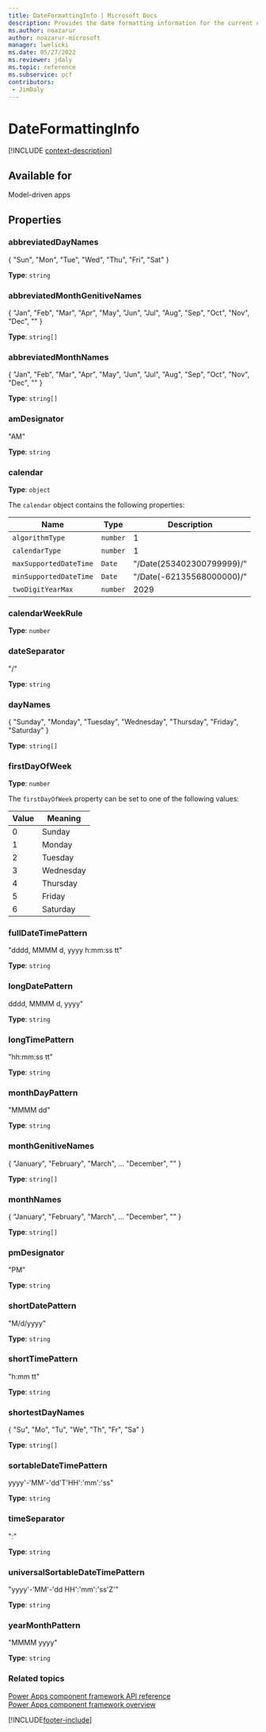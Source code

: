 ```yaml
---
title: DateFormattingInfo | Microsoft Docs
description: Provides the date formatting information for the current user.
ms.author: noazarur
author: noazarur-microsoft
manager: lwelicki
ms.date: 05/27/2022
ms.reviewer: jdaly
ms.topic: reference
ms.subservice: pcf
contributors:
 - JimDaly
---
```


# DateFormattingInfo

[!INCLUDE [context-description](includes/dateformattinginfo-description.md)]

## Available for 

Model-driven apps

## Properties

### abbreviatedDayNames

{ "Sun", "Mon", "Tue", "Wed", "Thu", "Fri", "Sat" }

**Type**: `string`

### abbreviatedMonthGenitiveNames

{ "Jan", "Feb", "Mar", "Apr", "May", "Jun", "Jul", "Aug", "Sep", "Oct", "Nov", "Dec", "" }

**Type**: `string[]`

### abbreviatedMonthNames

{ "Jan", "Feb", "Mar", "Apr", "May", "Jun", "Jul", "Aug", "Sep", "Oct", "Nov", "Dec", "" }

**Type**: `string[]`

### amDesignator

"AM"

**Type**: `string`

### calendar

**Type**: `object`

The `calendar` object contains the following properties:

|Name|Type|Description|
|--|--|--|
|`algorithmType`|`number`|1|
|`calendarType`|`number`|1|
|`maxSupportedDateTime`|`Date`|"/Date(253402300799999)/"|
|`minSupportedDateTime`|`Date`|"/Date(-62135568000000)/"|
|`twoDigitYearMax`|`number`|2029|

### calendarWeekRule

**Type**: `number`

### dateSeparator

"/"

**Type**: `string`

### dayNames

{ "Sunday", "Monday", "Tuesday", "Wednesday", "Thursday", "Friday", "Saturday" }

**Type**: `string[]`

### firstDayOfWeek

**Type**: `number`

The `firstDayOfWeek` property can be set to one of the following values:

|Value|Meaning|
|--|--|
|0|Sunday|
|1|Monday|
|2|Tuesday|
|3|Wednesday|
|4|Thursday|
|5|Friday|
|6|Saturday|

### fullDateTimePattern

"dddd, MMMM d, yyyy h:mm:ss tt"

**Type**: `string`

### longDatePattern

dddd, MMMM d, yyyy"

**Type**: `string`

### longTimePattern

"hh:mm:ss tt"

**Type**: `string`

### monthDayPattern

"MMMM dd"

**Type**: `string`

### monthGenitiveNames

{ "January", "February", "March", ...  "December", "" }

**Type**: `string[]`

### monthNames

{ "January", "February", "March", ...  "December", "" }

**Type**: `string[]`

### pmDesignator

"PM"

**Type**: `string`

### shortDatePattern

"M/d/yyyy"

**Type**: `string`

### shortTimePattern

"h:mm tt"

**Type**: `string`

### shortestDayNames

{ "Su", "Mo", "Tu", "We", "Th", "Fr", "Sa" }

**Type**: `string[]`

### sortableDateTimePattern

yyyy'-'MM'-'dd'T'HH':'mm':'ss"

**Type**: `string`

### timeSeparator

":"

**Type**: `string`

### universalSortableDateTimePattern

"yyyy'-'MM'-'dd HH':'mm':'ss'Z'"

**Type**: `string`

### yearMonthPattern

"MMMM yyyy"

**Type**: `string`


### Related topics

[Power Apps component framework API reference](../reference/index.md)<br/>
[Power Apps component framework overview](../overview.md)

[!INCLUDE[footer-include](../../../includes/footer-banner.md)]